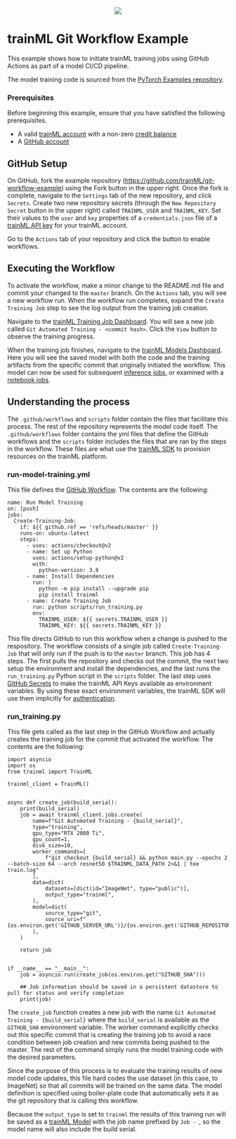 <div align="center">
  <a href="https://www.trainml.ai/"><img src="https://www.trainml.ai/static/img/trainML-logo-purple.png"></a><br>
</div>

# trainML Git Workflow Example

This example shows how to initiate trainML training jobs using GitHub Actions as part of a model CI/CD pipeline.

The model training code is sourced from the [PyTorch Examples repository](https://github.com/pytorch/examples/tree/master/imagenet).

### Prerequisites

Before beginning this example, ensure that you have satisfied the following prerequisites.

- A valid [trainML account](https://auth.trainml.ai/login?response_type=code&client_id=536hafr05s8qj3ihgf707on4aq&redirect_uri=https://app.trainml.ai/auth/callback) with a non-zero [credit balance](https://docs.trainml.ai/reference/billing-credits/)
- A [GitHub account](https://github.com)

## GitHub Setup

On GitHub, fork the example repository (https://github.com/trainML/git-workflow-example) using the Fork button in the upper right.  Once the fork is complete, navigate to the `Settings` tab of the new repository, and click `Secrets`. Create two new repository secrets (through the `New Repository Secret` button in the upper right) called `TRAINML_USER` and `TRAINML_KEY`.  Set their values to the `user` and `key` properties of a `credentials.json` file of a [trainML API key](https://docs.trainml.ai/reference/cli-sdk#authentication) for your trainML account.

Go to the `Actions` tab of your repository and click the button to enable workflows.

## Executing the Workflow

To activate the workflow, make a minor change to the README.md file and commit your changed to the `master` branch.  On the `Actions` tab, you will see a new workflow run.  When the workflow run completes, expand the `Create Training Job` step to see the log output from the training job creation.

Navigate to the [trainML Training Job Dashboard](https://app.trainml.ai/jobs/training).  You will see a new job called `Git Automated Training - <commit hash>`.  Click the `View` button to observe the training progress.

When the training job finishes, navigate to the [trainML Models Dashboard](https://app.trainml.ai/models).  Here you will see the saved model with both the code and the training artifacts from the specific commit that originally initiated the workflow.  This model can now be used for subsequent [inference jobs](https://docs.trainml.ai/getting-started/running-training/), or examined with a [notebook jobs](https://docs.trainml.ai/getting-started/running-notebook/).

## Understanding the process

The `.github/workflows` and `scripts` folder contain the files that facilitate this process.  The rest of the repository represents the model code itself.  The `.github/workflows` folder contains the yml files that define the GitHub workflows and the `scripts` folder includes the files that are ran by the steps in the workflow.  These files are what use the [trainML SDK](https://github.com/trainML/trainml-cli) to provision resources on the trainML platform.

### run-model-training.yml

This file defines the [GitHub Workflow](https://docs.github.com/en/actions/quickstart).  The contents are the following:

```
name: Run Model Training
on: [push]
jobs:
  Create-Training-Job:
    if: ${{ github.ref == 'refs/heads/master' }}
    runs-on: ubuntu-latest
    steps:
      - uses: actions/checkout@v2
      - name: Set up Python
        uses: actions/setup-python@v2
        with:
          python-version: 3.8
      - name: Install Dependencies
        run: |
          python -m pip install --upgrade pip
          pip install trainml
      - name: Create Training Job
        run: python scripts/run_training.py
        env:
          TRAINML_USER: ${{ secrets.TRAINML_USER }}
          TRAINML_KEY: ${{ secrets.TRAINML_KEY }}
```

This file directs GitHub to run this workflow when a change is pushed to the respository.  The workflow consists of a single job called `Create-Training-Job` that will only run if the push is to the `master` branch.  This job has 4 steps.  The first pulls the repository and checks out the commit, the next two setup the environment and install the dependencies, and the last runs the `run_training.py` Python script in the `scripts` folder.  The last step uses [GitHub Secrets](https://docs.github.com/en/actions/reference/encrypted-secrets) to make the trainML API Keys available as environment variables.  By using these exact environment variables, the trainML SDK will use them implicitly for [authentication](https://github.com/trainML/trainml-cli/blob/master/README.md#environment-variables).

### run_training.py

This file gets called as the last step in the GitHub Workflow and actually creates the training job for the commit that activated the workflow.  The contents are the following:

```
import asyncio
import os
from trainml import TrainML

trainml_client = TrainML()


async def create_job(build_serial):
    print(build_serial)
    job = await trainml_client.jobs.create(
        name=f"Git Automated Training - {build_serial}",
        type="training",
        gpu_type="RTX 2080 Ti",
        gpu_count=1,
        disk_size=10,
        worker_commands=[
            f"git checkout {build_serial} && python main.py --epochs 2 --batch-size 64 --arch resnet50 $TRAINML_DATA_PATH 2>&1 | tee train.log"
        ],
        data=dict(
            datasets=[dict(id="ImageNet", type="public")],
            output_type="trainml",
        ),
        model=dict(
            source_type="git",
            source_uri=f"{os.environ.get('GITHUB_SERVER_URL')}/{os.environ.get('GITHUB_REPOSITORY')}.git",
        ),
    )

    return job


if __name__ == "__main__":
    job = asyncio.run(create_job(os.environ.get("GITHUB_SHA")))

    ## Job information should be saved in a persistent datastore to pull for status and verify completion
    print(job)
```

The `create_job` function creates a new job with the name `Git Automated Training - {build_serial}` where the `build_serial` is available as the `GITHUB_SHA` environment variable.  The worker command explicitly checks out this specific commit that is creating the training job to avoid a race condition between job creation and new commits being pushed to the master.  The rest of the command simply runs the model training code with the desired parameters.

Since the purpose of this process is to evaluate the training results of new model code updates, this file hard codes the use dataset (in this case, to ImageNet) so that all commits will be trained on the same data.  The model definition is specified using boiler-plate code that automatically sets it as the git repository that is calling this workflow.

Because the `output_type` is set to `trainml` the results of this training run will be saved as a [trainML Model](https://docs.trainml.ai/reference/models/) with the job name prefixed by `Job - `, so the model name will also include the build serial.
